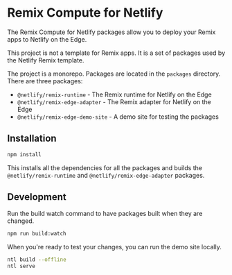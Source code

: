 # Remix Compute for Netlify

The Remix Compute for Netlify packages allow you to deploy your Remix apps to Netlify on the Edge.

This project is not a template for Remix apps. It is a set of packages used by the Netlify Remix template.

The project is a monorepo. Packages are located in the `packages` directory. There are three packages:

- `@netlify/remix-runtime` - The Remix runtime for Netlify on the Edge
- `@netlify/remix-edge-adapter` - The Remix adapter for Netlify on the Edge
- `@netlify/remix-edge-demo-site` - A demo site for testing the packages

## Installation

```bash
npm install
```

This installs all the dependencies for all the packages and builds the `@netlify/remix-runtime` and
`@netlify/remix-edge-adapter` packages.

## Development

Run the build watch command to have packages built when they are changed.

```bash
npm run build:watch
```

When you're ready to test your changes, you can run the demo site locally.

```bash
ntl build --offline
ntl serve
```
